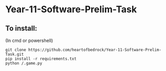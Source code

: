 # Year-11-Software-Prelim-Task
## To install:
(In cmd or powershell)
```
git clone https://github.com/heartofbedrock/Year-11-Software-Prelim-Task.git
pip install -r requirements.txt
python /.game.py
```

